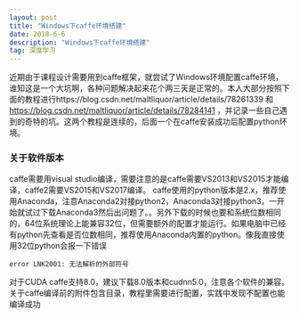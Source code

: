 ```yaml
---
layout: post
title: "Windows下caffe环境搭建"
date: 2018-6-6
description: "Windows下caffe环境搭建"
tag: 深度学习
---  
```


近期由于课程设计需要用到caffe框架，就尝试了Windows环境配置caffe环境，谁知这是一个大坑啊，各种问题解决起来花个两三天是正常的。本人大部分按照下面的教程进行https://blog.csdn.net/maltliquor/article/details/78261339 和 https://blog.csdn.net/maltliquor/article/details/78284141 ，并记录一些自己遇到的奇特的坑。这两个教程是连续的，后面一个在caffe安装成功后配置python环境。

### 关于软件版本
caffe需要用visual studio编译，需要注意的是caffe需要VS2013和VS2015才能编译，caffe2需要VS2015和VS2017编译。
caffe使用的python版本是2.x，推荐使用Anaconda，注意Anaconda2对接python2，Anaconda3对接python3，一开始就试过下载Anaconda3然后出问题了。。另外下载的时候也要和系统位数相同的，64位系统理论上能兼容32位，但需要额外的配置才能运行。如果电脑中已经有python先查看是否位数相同，推荐使用Anaconda内置的python。像我直接使用32位python会报一下错误
```
error LNK2001: 无法解析的外部符号
```
对于CUDA caffe支持8.0，建议下载8.0版本和cudnn5.0，注意各个软件的兼容。
关于caffe编译前的附件包含目录，教程里需要进行配置，实践中发现不配置也能编译成功
